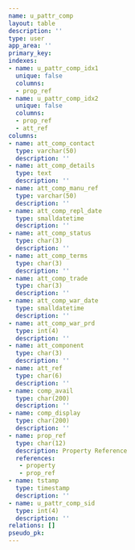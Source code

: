 ```yaml
---
name: u_pattr_comp
layout: table
description: ''
type: user
app_area: ''
primary_key: 
indexes:
- name: u_pattr_comp_idx1
  unique: false
  columns:
  - prop_ref
- name: u_pattr_comp_idx2
  unique: false
  columns:
  - prop_ref
  - att_ref
columns:
- name: att_comp_contact
  type: varchar(50)
  description: ''
- name: att_comp_details
  type: text
  description: ''
- name: att_comp_manu_ref
  type: varchar(50)
  description: ''
- name: att_comp_repl_date
  type: smalldatetime
  description: ''
- name: att_comp_status
  type: char(3)
  description: ''
- name: att_comp_terms
  type: char(3)
  description: ''
- name: att_comp_trade
  type: char(3)
  description: ''
- name: att_comp_war_date
  type: smalldatetime
  description: ''
- name: att_comp_war_prd
  type: int(4)
  description: ''
- name: att_component
  type: char(3)
  description: ''
- name: att_ref
  type: char(6)
  description: ''
- name: comp_avail
  type: char(200)
  description: ''
- name: comp_display
  type: char(200)
  description: ''
- name: prop_ref
  type: char(12)
  description: Property Reference
  references:
   - property
   - prop_ref
- name: tstamp
  type: timestamp
  description: ''
- name: u_pattr_comp_sid
  type: int(4)
  description: ''
relations: []
pseudo_pk: 
---
```


